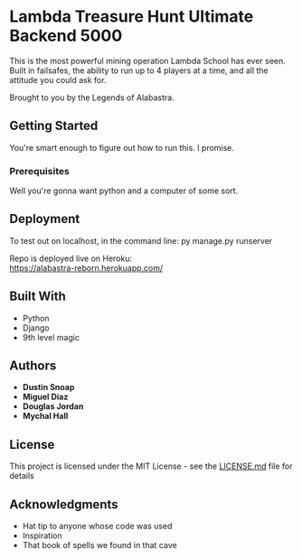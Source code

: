 # Lambda Treasure Hunt Ultimate Backend 5000

This is the most powerful mining operation Lambda School has ever seen. Built in failsafes, the ability to run up to 4 players at a time,
and all the attitude you could ask for.

Brought to you by the Legends of Alabastra.

## Getting Started

You're smart enough to figure out how to run this. I promise.

### Prerequisites

Well you're gonna want python and a computer of some sort.

## Deployment

To test out on localhost, in the command line: py manage.py runserver 

Repo is deployed live on Heroku:  
https://alabastra-reborn.herokuapp.com/  

## Built With

* Python
* Django
* 9th level magic

## Authors

* **Dustin Snoap**
* **Miguel Diaz**
* **Douglas Jordan**
* **Mychal Hall**

## License

This project is licensed under the MIT License - see the [LICENSE.md](LICENSE.md) file for details

## Acknowledgments

* Hat tip to anyone whose code was used
* Inspiration
* That book of spells we found in that cave
